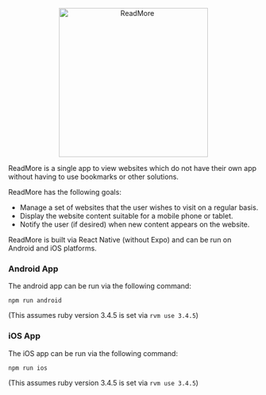 <p align="center">
<img src="https://www.davelee.de/common/assets/img/portfolio/readmore.webp" alt="ReadMore" width="300" height="300">
</p>

ReadMore is a single app to view websites which do not have their own app without having to use bookmarks or other solutions.

ReadMore has the following goals:
* Manage a set of websites that the user wishes to visit on a regular basis.
* Display the website content suitable for a mobile phone or tablet.
* Notify the user (if desired) when new content appears on the website.

ReadMore is built via React Native (without Expo) and can be run on Android and iOS platforms.

### Android App

The android app can be run via the following command:

`npm run android`

(This assumes ruby version 3.4.5 is set via `rvm use 3.4.5`)

### iOS App

The iOS app can be run via the following command:

`npm run ios`

(This assumes ruby version 3.4.5 is set via `rvm use 3.4.5`)